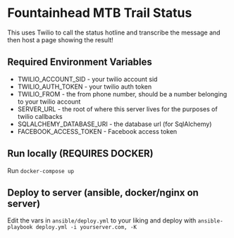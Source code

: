 # Fountainhead MTB Trail Status
This uses Twilio to call the status hotline and transcribe the message and then
host a page showing the result!

## Required Environment Variables
 * TWILIO_ACCOUNT_SID - your twilio account sid
 * TWILIO_AUTH_TOKEN - your twilio auth token
 * TWILIO_FROM - the from phone number, should be a number belonging to your twilio account
 * SERVER_URL - the root of where this server lives for the purposes of twilio callbacks
 * SQLALCHEMY_DATABASE_URI - the database url (for SqlAlchemy)
 * FACEBOOK_ACCESS_TOKEN - Facebook access token

## Run locally (REQUIRES DOCKER)
Run `docker-compose up`

## Deploy to server (ansible, docker/nginx on server)
Edit the vars in `ansible/deploy.yml` to your liking and deploy with
`ansible-playbook deploy.yml -i yourserver.com, -K`
